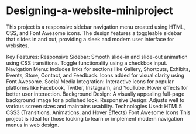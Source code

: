 # Designing-a-website-miniproject
This project is a responsive sidebar navigation menu created using HTML, CSS, and Font Awesome icons. The design features a toggleable sidebar that slides in and out, providing a sleek and modern user interface for websites.

Key Features:
Responsive Sidebar:
Smooth slide-in and slide-out animation using CSS transitions.
Toggle functionality using a checkbox input.
Navigation Menu:
Includes links for sections like Gallery, Shortcuts, Exhibits, Events, Store, Contact, and Feedback.
Icons added for visual clarity using Font Awesome.
Social Media Integration:
Interactive icons for popular platforms like Facebook, Twitter, Instagram, and YouTube.
Hover effects for better user interaction.
Background Design:
A visually appealing full-page background image for a polished look.
Responsive Design:
Adjusts well to various screen sizes and maintains usability.
Technologies Used:
HTML5
CSS3 (Transitions, Animations, and Hover Effects)
Font Awesome Icons
This project is ideal for those looking to learn or implement modern navigation menus in web design.
